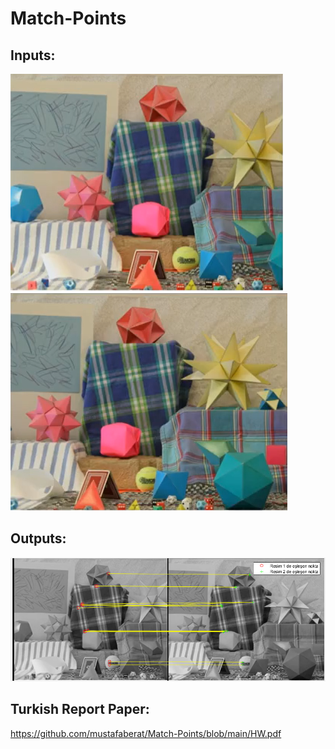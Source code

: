 # Match-Points
## Inputs:
![Image1](https://github.com/mustafaberat/Match-Points/blob/main/resim1.png)
![Image2](https://github.com/mustafaberat/Match-Points/blob/main/resim2.png)

## Outputs:
![Output Image](https://github.com/mustafaberat/Match-Points/blob/main/output.PNG)

## Turkish Report Paper:
https://github.com/mustafaberat/Match-Points/blob/main/HW.pdf

